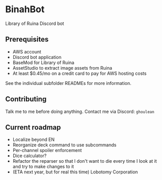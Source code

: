# BinahBot

Library of Ruina Discord bot

## Prerequisites
 - AWS account
 - Discord bot application
 - BaseMod for Library of Ruina
 - AssetStudio to extract image assets from Ruina
 - At least $0.45/mo on a credit card to pay for AWS hosting costs

See the individual subfolder READMEs for more information.

## Contributing

Talk me to me before doing anything. Contact me via Discord: `ghoulean`

## Current roadmap

- Localize beyond EN
- Reorganize deck command to use subcommands
- Per-channel spoiler enforcement
- Dice calculator?
- Refactor the reparser so that I don't want to die every time I look at it and try to make changes to it
- (ETA next year, but for real this time) Lobotomy Corporation